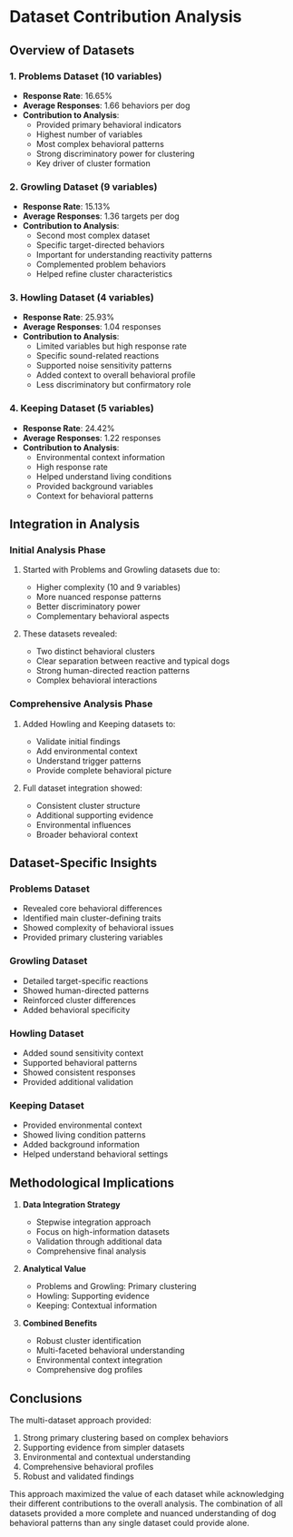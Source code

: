 # Dataset Contribution Analysis

## Overview of Datasets

### 1. Problems Dataset (10 variables)
- **Response Rate**: 16.65%
- **Average Responses**: 1.66 behaviors per dog
- **Contribution to Analysis**:
  * Provided primary behavioral indicators
  * Highest number of variables
  * Most complex behavioral patterns
  * Strong discriminatory power for clustering
  * Key driver of cluster formation

### 2. Growling Dataset (9 variables)
- **Response Rate**: 15.13%
- **Average Responses**: 1.36 targets per dog
- **Contribution to Analysis**:
  * Second most complex dataset
  * Specific target-directed behaviors
  * Important for understanding reactivity patterns
  * Complemented problem behaviors
  * Helped refine cluster characteristics

### 3. Howling Dataset (4 variables)
- **Response Rate**: 25.93%
- **Average Responses**: 1.04 responses
- **Contribution to Analysis**:
  * Limited variables but high response rate
  * Specific sound-related reactions
  * Supported noise sensitivity patterns
  * Added context to overall behavioral profile
  * Less discriminatory but confirmatory role

### 4. Keeping Dataset (5 variables)
- **Response Rate**: 24.42%
- **Average Responses**: 1.22 responses
- **Contribution to Analysis**:
  * Environmental context information
  * High response rate
  * Helped understand living conditions
  * Provided background variables
  * Context for behavioral patterns

## Integration in Analysis

### Initial Analysis Phase
1. Started with Problems and Growling datasets due to:
   - Higher complexity (10 and 9 variables)
   - More nuanced response patterns
   - Better discriminatory power
   - Complementary behavioral aspects

2. These datasets revealed:
   - Two distinct behavioral clusters
   - Clear separation between reactive and typical dogs
   - Strong human-directed reaction patterns
   - Complex behavioral interactions

### Comprehensive Analysis Phase
1. Added Howling and Keeping datasets to:
   - Validate initial findings
   - Add environmental context
   - Understand trigger patterns
   - Provide complete behavioral picture

2. Full dataset integration showed:
   - Consistent cluster structure
   - Additional supporting evidence
   - Environmental influences
   - Broader behavioral context

## Dataset-Specific Insights

### Problems Dataset
- Revealed core behavioral differences
- Identified main cluster-defining traits
- Showed complexity of behavioral issues
- Provided primary clustering variables

### Growling Dataset
- Detailed target-specific reactions
- Showed human-directed patterns
- Reinforced cluster differences
- Added behavioral specificity

### Howling Dataset
- Added sound sensitivity context
- Supported behavioral patterns
- Showed consistent responses
- Provided additional validation

### Keeping Dataset
- Provided environmental context
- Showed living condition patterns
- Added background information
- Helped understand behavioral settings

## Methodological Implications

1. **Data Integration Strategy**
   - Stepwise integration approach
   - Focus on high-information datasets
   - Validation through additional data
   - Comprehensive final analysis

2. **Analytical Value**
   - Problems and Growling: Primary clustering
   - Howling: Supporting evidence
   - Keeping: Contextual information

3. **Combined Benefits**
   - Robust cluster identification
   - Multi-faceted behavioral understanding
   - Environmental context integration
   - Comprehensive dog profiles

## Conclusions

The multi-dataset approach provided:
1. Strong primary clustering based on complex behaviors
2. Supporting evidence from simpler datasets
3. Environmental and contextual understanding
4. Comprehensive behavioral profiles
5. Robust and validated findings

This approach maximized the value of each dataset while acknowledging their different contributions to the overall analysis. The combination of all datasets provided a more complete and nuanced understanding of dog behavioral patterns than any single dataset could provide alone.
